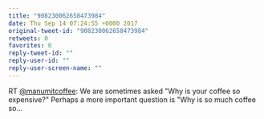 ```yaml
---
title: "908230062658473984"
date: Thu Sep 14 07:24:55 +0000 2017
original-tweet-id: "908230062658473984"
retweets: 0
favorites: 0
reply-tweet-id: ""
reply-user-id: ""
reply-user-screen-name: ""
---
```

RT <a href="https://twitter.com/manumitcoffee">@manumitcoffee</a>: We are sometimes asked "Why is your coffee so expensive?" Perhaps a more important question is "Why is so much coffee so…
